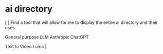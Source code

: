 # ai directory
[ ] Find a tool that will allow for me to display the entire ai directory and their uses

General purpose LLM
Anthropic
ChatGPT


Text to Video 
Luma | 

